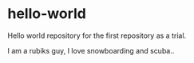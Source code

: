 hello-world
===========

Hello world repository for the first repository as a trial.

I am a rubiks guy, I love snowboarding and scuba.. 
